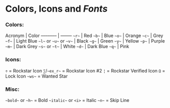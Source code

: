 # Colors, Icons and *Fonts*

### Colors:
Acronym | Color
––––––– | –––––
`~r~` | Red
`~b~` | Blue
`~o~` | Orange
`~c~` | Grey
`~f~` | Light Blue
`~l~` or `~u~` or `~v~` | Black
`~g~` | Green
`~y~` | Yellow
`~p~` | Purple
`~m~` | Dark Grey
`~s~` or `~t~` | White
`~d~` | Dark Blue
`~q~` | Pink

### Icons:
`÷` = Rockstar Icon
`∑`/`~ex_r~` = Rockstar Icon #2
`¦` = Rockstar Verified Icon
`Ω` = Lock Icon
`~ws~` = Wanted Star

### Misc:
`~bold~` or `~h~` = Bold
`~italic~` or `<i>` = Italic
`~n~` = Skip Line